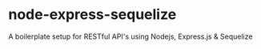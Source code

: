 # node-express-sequelize
A boilerplate setup for RESTful API's using Nodejs, Express.js &amp; Sequelize
